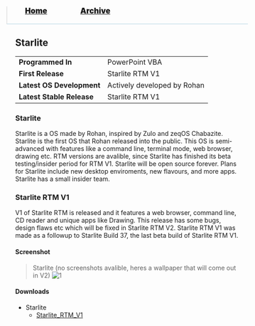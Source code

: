 <blockquote style="background: #0000;border-bottom: 1px solid #B2D2E1;height: 30px;margin: 0 -20px 20px;padding: 0px 20px 9px 40px;">
  <p style=""><a href="https://hexa-one.github.io/pptos-wiki/" style="font-size: 17px;font-weight: 900;font-style: normal;text-shadow: rgba(255,255,255,0.9) 0 1px 0;">Home</a>&nbsp;&nbsp;&nbsp;&nbsp;&nbsp;&nbsp;&nbsp;&nbsp;&nbsp;&nbsp;&nbsp;&nbsp;&nbsp;&nbsp;&nbsp;&nbsp;&nbsp;&nbsp;
    <a href="https://hexa-one.github.io/pptos-wiki/archive/" style="font-size: 17px;font-weight: 900;font-style: normal;text-shadow: rgba(255,255,255,0.9) 0 1px 0;">Archive</a>
  </p>
</blockquote>

## Starlite

|                           |                               |
| ------------------------- | ----------------------------- |
| **Programmed In**         | PowerPoint VBA                | 
| **First Release**         | Starlite RTM V1               |
| **Latest OS Development** | Actively developed by Rohan   |
| **Latest Stable Release** | Starlite RTM V1               |

### Starlite

Starlite is a OS made by Rohan, inspired by Zulo and zeqOS Chabazite. Starlite is the first OS that Rohan released into the public. This OS is semi-advanced with 
features like a command line, terminal mode, web browser, drawing etc. RTM versions are avalible, since Starlite has finished its beta testing/insider period for RTM V1.
Starlite will be open source forever. Plans for Starlite include new desktop enviroments, new flavours, and more apps. Starlite has a small insider team.

### Starlite RTM V1

V1 of Starlite RTM is released and it features a web browser, command line, CD reader and unique apps like Drawing. This release has some
bugs, design flaws etc which will be fixed in Starlite RTM V2. Starlite RTM V1 was made as a followup to Starlite Build 37, the last beta build of Starlite RTM V1.

#### Screenshot

> Starlite (no screenshots avalible, heres a wallpaper that will come out in V2) 
![1](https://user-images.githubusercontent.com/58103738/130615758-8b279b8c-c1b5-4a62-81e3-1d3a3f48ee52.png)


#### Downloads

- Starlite 
   - [Starlite_RTM_V1](https://github.com/hexa-one/pptos-wiki/raw/gh-pages/files/Starlite/Starlite_RTM_V1.pptm/)
   
<body style="background-image: url(https://raw.githubusercontent.com/hexa-one/pptos-wiki/gh-pages/assets/background/background.png);background-repeat: no-repeat;background-attachment: fixed;background-size: cover;">
